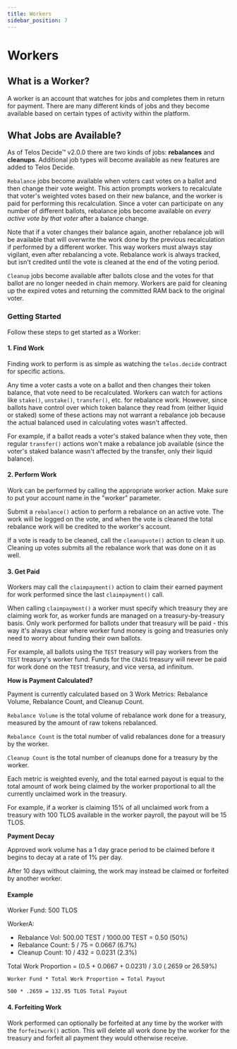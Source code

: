 ```yaml
---
title: Workers
sidebar_position: 7
---
```



# Workers

## What is a Worker?

A worker is an account that watches for jobs and completes them in return for payment. There are many different kinds of jobs and they become available based on certain types of activity within the platform.

## What Jobs are Available?

As of Telos Decide™ v2.0.0 there are two kinds of jobs: **rebalances** and **cleanups**. Additional job types will become available as new features are added to Telos Decide.

`Rebalance` jobs become available when voters cast votes on a ballot and then change their vote weight. This action prompts workers to recalculate that voter's weighted votes based on their new balance, and the worker is paid for performing this recalculation. Since a voter can participate on any number of different ballots, rebalance jobs become available on _every active vote by that voter_ after a balance change.

Note that if a voter changes their balance again, another rebalance job will be available that will overwrite the work done by the previous recalculation if performed by a different worker. This way workers must always stay vigilant, even after rebalancing a vote. Rebalance work is always tracked, but isn't credited until the vote is cleaned at the end of the voting period.

`Cleanup` jobs become available after ballots close and the votes for that ballot are no longer needed in chain memory. Workers are paid for cleaning up the expired votes and returning the committed RAM back to the original voter.

### Getting Started

Follow these steps to get started as a Worker:

#### 1. Find Work

Finding work to perform is as simple as watching the `telos.decide` contract for specific actions.

Any time a voter casts a vote on a ballot and then changes their token balance, that vote need to be recalculated. Workers can watch for actions like `stake()`, `unstake()`, `transfer()`, etc. for rebalance work. However, since ballots have control over which token balance they read from \(either liquid or staked\) some of these actions may not warrant a rebalance job because the actual balanced used in calculating votes wasn't affected.

For example, if a ballot reads a voter's staked balance when they vote, then regular `transfer()` actions won't make a rebalance job available \(since the voter's staked balance wasn't affected by the transfer, only their liquid balance\).

#### 2. Perform Work

Work can be performed by calling the appropriate worker action. Make sure to put your account name in the "worker" parameter.

Submit a `rebalance()` action to perform a rebalance on an active vote. The work will be logged on the vote, and when the vote is cleaned the total rebalance work will be credited to the worker's account.

If a vote is ready to be cleaned, call the `cleanupvote()` action to clean it up. Cleaning up votes submits all the rebalance work that was done on it as well.

#### 3. Get Paid

Workers may call the `claimpayment()` action to claim their earned payment for work performed since the last `claimpayment()` call.

When calling `claimpayment()` a worker must specify which treasury they are claiming work for, as worker funds are managed on a treasury-by-treasury basis. Only work performed for ballots under that treasury will be paid - this way it's always clear where worker fund money is going and treasuries only need to worry about funding their own ballots.

For example, all ballots using the `TEST` treasury will pay workers from the `TEST` treasury's worker fund. Funds for the `CRAIG` treasury will never be paid for work done on the `TEST` treasury, and vice versa, ad infinitum.

**How is Payment Calculated?**

Payment is currently calculated based on 3 Work Metrics: Rebalance Volume, Rebalance Count, and Cleanup Count.

`Rebalance Volume` is the total volume of rebalance work done for a treasury, measured by the amount of raw tokens rebalanced.

`Rebalance Count` is the total number of valid rebalances done for a treasury by the worker.

`Cleanup Count` is the total number of cleanups done for a treasury by the worker.

Each metric is weighted evenly, and the total earned payout is equal to the total amount of work being claimed by the worker proportional to all the currently unclaimed work in the treasury.

For example, if a worker is claiming 15% of all unclaimed work from a treasury with 100 TLOS available in the worker payroll, the payout will be 15 TLOS.

**Payment Decay**

Approved work volume has a 1 day grace period to be claimed before it begins to decay at a rate of 1% per day.

After 10 days without claiming, the work may instead be claimed or forfeited by another worker.

#### Example

Worker Fund: 500 TLOS

WorkerA:

* Rebalance Vol: 500.00 TEST / 1000.00 TEST = 0.50 \(50%\)
* Rebalance Count: 5 / 75 = 0.0667 \(6.7%\)
* Cleanup Count: 10 / 432 = 0.0231 \(2.3%\)

Total Work Proportion = \(0.5 + 0.0667 + 0.0231\) / 3.0 \(.2659 or 26.59%\)

```text
Worker Fund * Total Work Proportion = Total Payout

500 * .2659 = 132.95 TLOS Total Payout
```

#### 4. Forfeiting Work

Work performed can optionally be forfeited at any time by the worker with the `forfeitwork()` action. This will delete all work done by the worker for the treasury and forfeit all payment they would otherwise receive.


